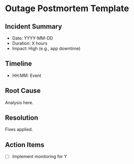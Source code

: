 # Outage Postmortem Template

## Incident Summary
- Date: YYYY-MM-DD
- Duration: X hours
- Impact: High (e.g., app downtime)

## Timeline
- HH:MM: Event

## Root Cause
Analysis here.

## Resolution
Fixes applied.

## Action Items
- [ ] Implement monitoring for Y
